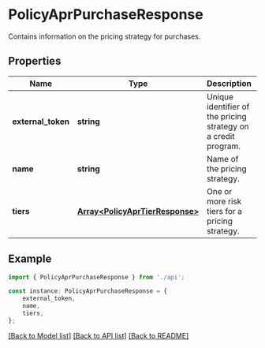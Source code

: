 # PolicyAprPurchaseResponse

Contains information on the pricing strategy for purchases.

## Properties

Name | Type | Description | Notes
------------ | ------------- | ------------- | -------------
**external_token** | **string** | Unique identifier of the pricing strategy on a credit program. | [optional] [default to undefined]
**name** | **string** | Name of the pricing strategy. | [optional] [default to undefined]
**tiers** | [**Array&lt;PolicyAprTierResponse&gt;**](PolicyAprTierResponse.md) | One or more risk tiers for a pricing strategy. | [optional] [default to undefined]

## Example

```typescript
import { PolicyAprPurchaseResponse } from './api';

const instance: PolicyAprPurchaseResponse = {
    external_token,
    name,
    tiers,
};
```

[[Back to Model list]](../README.md#documentation-for-models) [[Back to API list]](../README.md#documentation-for-api-endpoints) [[Back to README]](../README.md)
